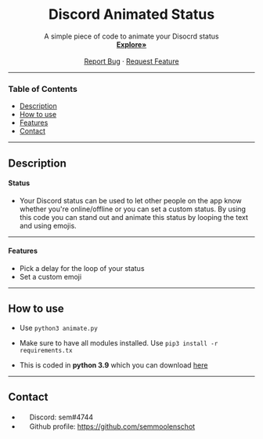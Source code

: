 <h1 align="center">Discord Animated Status</h3>

  <p align="center">
    A simple piece of code to animate your Disocrd status
    <br />
    <a href="https://github.com/semmoolenschot/Discord-Animated-Status-tracker"><strong>Explore»</strong></a>
    <br />
    <br />
    <a href="https://github.com/semmoolenschot/Discord-Animated-Status/issues">Report Bug</a>
    ·
    <a href="https://github.com/semmoolenschot/Discord-Animated-Status/issues">Request Feature</a>

---
### Table of Contents
- [Description](#description)
- [How to use](#how-to-use)
- [Features](#features)
- [Contact](#contact)
---

## Description

#### Status

- Your Discord status can be used to let other people on the app know whether you're online/offline or you can set a custom status. By using this code you can stand out and animate this status by looping the text and using emojis.

---

#### Features
- Pick a delay for the loop of your status
- Set a custom emoji

---

## How to use

- Use ``python3 animate.py``
- Make sure to have all modules installed. Use ``pip3 install -r requirements.tx``


- This is coded in **python 3.9** which you can download [here](https://www.python.org/downloads/)

---

## Contact

- <img width="16" src="https://cdn.iconscout.com/icon/free/png-256/discord-2752210-2285027.png"> Discord: sem#4744
- <img width="16" src="https://image.flaticon.com/icons/png/512/25/25231.png"> Github profile: https://github.com/semmoolenschot
